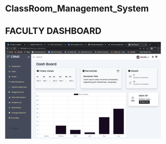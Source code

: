 # ClassRoom_Management_System

# FACULTY DASHBOARD
![alt text](https://github.com/bathinamahesh/ClassRoom_Management_System/blob/master/faculty_i/1.png?raw=true)
